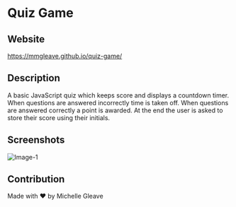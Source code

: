 # Quiz Game

## Website
https://mmgleave.github.io/quiz-game/

## Description
A basic JavaScript quiz which keeps score and displays a countdown timer. When questions are answered incorrectly time is taken off. When questions are answered correctly a point is awarded. At the end the user is asked to store their score using their initials.

## Screenshots

![Image-1](assets/images/quiz-game-screenshot)

## Contribution
Made with ❤️ by Michelle Gleave
